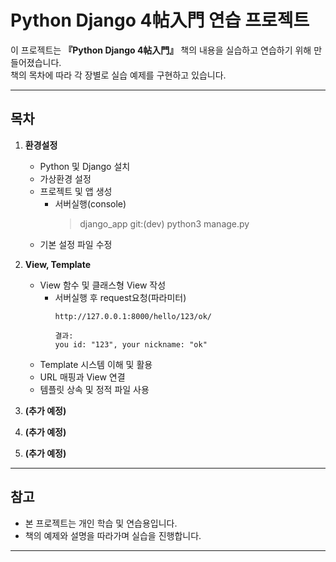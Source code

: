 # Python Django 4帖入門 연습 프로젝트

이 프로젝트는 **『Python Django 4帖入門』** 책의 내용을 실습하고 연습하기 위해 만들어졌습니다.  
책의 목차에 따라 각 장별로 실습 예제를 구현하고 있습니다.

---

## 목차

1. **환경설정**
    - Python 및 Django 설치
    - 가상환경 설정
    - 프로젝트 및 앱 생성
        - 서버실행(console)
            > django_app git:(dev) python3 manage.py
    - 기본 설정 파일 수정

2. **View, Template**
    - View 함수 및 클래스형 View 작성
        - 서버실행 후 request요청(파라미터)
            ```
            http://127.0.0.1:8000/hello/123/ok/
            
            결과: 
            you id: "123", your nickname: "ok"
            ```
    - Template 시스템 이해 및 활용
    - URL 매핑과 View 연결
    - 템플릿 상속 및 정적 파일 사용

3. **(추가 예정)**

4. **(추가 예정)**

5. **(추가 예정)**

---

## 참고

- 본 프로젝트는 개인 학습 및 연습용입니다.
- 책의 예제와 설명을 따라가며 실습을 진행합니다.

---
